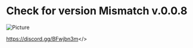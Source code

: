 # Check for version Mismatch v.0.0.8
![Picture](https://i.imgur.com/lHEtJoY.png)

<a id="CoatOfArms Discord">https://discord.gg/BFwjbn3m</>
